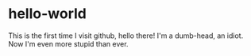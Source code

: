 # hello-world
This is the first time I visit github, hello there!
I'm a dumb-head, an idiot.
Now I'm even more stupid than ever.
